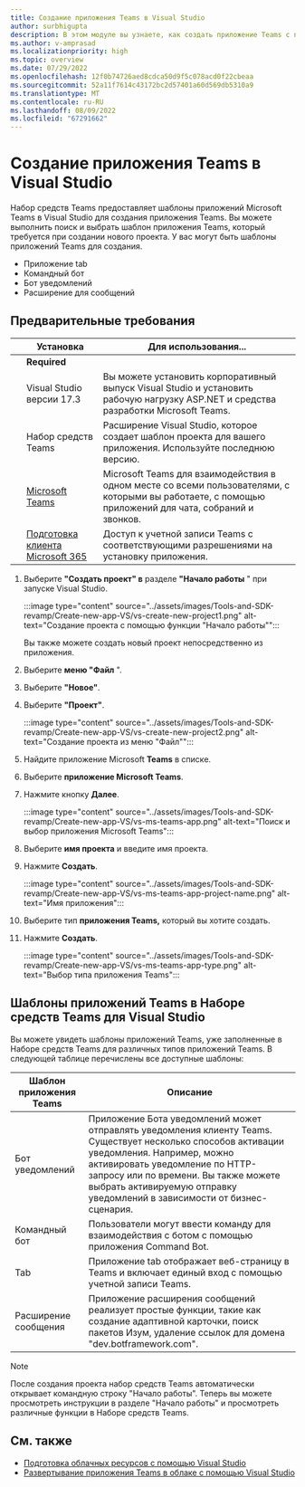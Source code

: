 ```yaml
---
title: Создание приложения Teams в Visual Studio
author: surbhigupta
description: В этом модуле вы узнаете, как создать приложение Teams с помощью набора средств Teams для Visual Studio.
ms.author: v-amprasad
ms.localizationpriority: high
ms.topic: overview
ms.date: 07/29/2022
ms.openlocfilehash: 12f0b74726aed8cdca50d9f5c078acd0f22cbeaa
ms.sourcegitcommit: 52a11f7614c43172bc2d57401a60d569db5310a9
ms.translationtype: MT
ms.contentlocale: ru-RU
ms.lasthandoff: 08/09/2022
ms.locfileid: "67291662"
---
```

# <a name="create-new-teams-app-in-visual-studio"></a>Создание приложения Teams в Visual Studio

Набор средств Teams предоставляет шаблоны приложений Microsoft Teams в Visual Studio для создания приложения Teams.  Вы можете выполнить поиск и выбрать шаблон приложения Teams, который требуется при создании нового проекта. У вас могут быть шаблоны приложений Teams для создания.

* Приложение tab
* Командный бот
* Бот уведомлений
* Расширение для сообщений

## <a name="prerequisites"></a>Предварительные требования

| &nbsp; | Установка | Для использования... |
| --- | --- | --- |
| &nbsp; | **Required** | &nbsp; |
| &nbsp; | Visual Studio версии 17.3 | Вы можете установить корпоративный выпуск Visual Studio и установить рабочую нагрузку ASP.NET и средства разработки Microsoft Teams. |
| &nbsp; | Набор средств Teams | Расширение Visual Studio, которое создает шаблон проекта для вашего приложения. Используйте последнюю версию. |
| &nbsp; | [Microsoft Teams](https://www.microsoft.com/microsoft-teams/download-app) | Microsoft Teams для взаимодействия в одном месте со всеми пользователями, с которыми вы работаете, с помощью приложений для чата, собраний и звонков. |
 | &nbsp; | [Подготовка клиента Microsoft 365](../concepts/build-and-test/prepare-your-o365-tenant.md) | Доступ к учетной записи Teams с соответствующими разрешениями на установку приложения. |

1. Выберите **"Создать проект" в** разделе **"Начало работы** " при запуске Visual Studio.

   :::image type="content" source="../assets/images/Tools-and-SDK-revamp/Create-new-app-VS/vs-create-new-project1.png" alt-text="Создание проекта с помощью функции &quot;Начало работы&quot;":::

   Вы также можете создать новый проект непосредственно из приложения.

1. Выберите **меню "Файл** ".
1. Выберите  **"Новое"**.
1. Выберите **"Проект"**.

   :::image type="content" source="../assets/images/Tools-and-SDK-revamp/Create-new-app-VS/vs-create-new-project2.png" alt-text="Создание проекта из меню &quot;Файл&quot;":::

1. Найдите приложение Microsoft **Teams** в списке.
1. Выберите **приложение Microsoft Teams**.
1. Нажмите кнопку **Далее**.

   :::image type="content" source="../assets/images/Tools-and-SDK-revamp/Create-new-app-VS/vs-ms-teams-app.png" alt-text="Поиск и выбор приложения Microsoft Teams":::

1. Выберите **имя проекта** и введите имя проекта.
1. Нажмите **Создать**.

   :::image type="content" source="../assets/images/Tools-and-SDK-revamp/Create-new-app-VS/vs-ms-teams-app-project-name.png" alt-text="Имя приложения":::

1. Выберите тип **приложения Teams,** который вы хотите создать.
1. Нажмите **Создать**.

   :::image type="content" source="../assets/images/Tools-and-SDK-revamp/Create-new-app-VS/vs-ms-teams-app-type.png" alt-text="Выбор типа приложения Teams":::

## <a name="teams-app-templates-in-teams-toolkit-for-visual-studio"></a>Шаблоны приложений Teams в Наборе средств Teams для Visual Studio

Вы можете увидеть шаблоны приложений Teams, уже заполненные в Наборе средств Teams для различных типов приложений Teams. В следующей таблице перечислены все доступные шаблоны:

|Шаблон приложения Teams  |Описание  |
|---------|---------|
|Бот уведомлений     |Приложение Бота уведомлений может отправлять уведомления клиенту Teams. Существует несколько способов активации уведомления. Например, можно активировать уведомление по HTTP-запросу или по времени. Вы также можете выбрать активируемую отправку уведомлений в зависимости от бизнес-сценария.         |
|Командный бот     |Пользователи могут ввести команду для взаимодействия с ботом с помощью приложения Command Bot.         |
|Tab     |Приложение tab отображает веб-страницу в Teams и включает единый вход с помощью учетной записи Teams.         |
|Расширение сообщения     |Приложение расширения сообщений реализует простые функции, такие как создание адаптивной карточки, поиск пакетов Изум, удаление ссылок для домена "dev.botframework.com".         |

> [!NOTE]
>После создания проекта набор средств Teams автоматически открывает командную строку "Начало работы". Теперь вы можете просмотреть инструкции в разделе "Начало работы" и просмотреть различные функции в Наборе средств Teams.

## <a name="see-also"></a>См. также

* [Подготовка облачных ресурсов с помощью Visual Studio](provision-cloud-resources.md)
* [Развертывание приложения Teams в облаке с помощью Visual Studio](deploy-teams-app.md)
